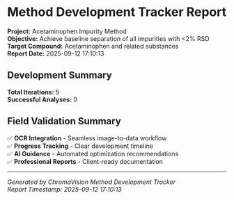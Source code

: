 # Method Development Tracker Report

**Project:** Acetaminophen Impurity Method  
**Objective:** Achieve baseline separation of all impurities with <2% RSD  
**Target Compound:** Acetaminophen and related substances  
**Report Date:** 2025-09-12 17:10:13  

## Development Summary

**Total Iterations:** 5  
**Successful Analyses:** 0  

## Field Validation Summary

✅ **OCR Integration** - Seamless image-to-data workflow  
✅ **Progress Tracking** - Clear development timeline  
✅ **AI Guidance** - Automated optimization recommendations  
✅ **Professional Reports** - Client-ready documentation  

---
*Generated by ChromaVision Method Development Tracker*  
*Report Timestamp: 2025-09-12 17:10:13*
